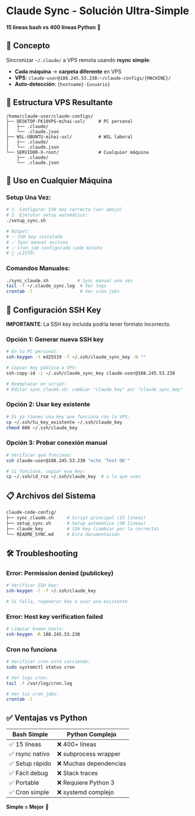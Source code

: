 # Claude Sync - Solución Ultra-Simple

**15 líneas bash vs 400 líneas Python** 🚀

## 🎯 Concepto

Sincronizar `~/.claude/` a VPS remota usando **rsync simple**:
- **Cada máquina** → **carpeta diferente** en VPS
- **VPS**: `claude-user@188.245.53.238:~/claude-configs/{MACHINE}/`
- **Auto-detección**: `{hostname}-{usuario}`

## 📁 Estructura VPS Resultante

```
/home/claude-user/claude-configs/
├── DESKTOP-FK10VPS-mihai-usl/     # PC personal
│   ├── .claude/
│   └── .claude.json
├── WSL-UBUNTU-mihai-usl/          # WSL laboral  
│   ├── .claude/
│   └── .claude.json
└── SERVIDOR-X-root/               # Cualquier máquina
    ├── .claude/
    └── .claude.json
```

## 🚀 Uso en Cualquier Máquina

### **Setup Una Vez:**
```bash
# 1. Configurar SSH key correcta (ver abajo)
# 2. Ejecutar setup automático:
./setup_sync.sh

# Output:
# ✅ SSH key instalada
# ✅ Sync manual exitoso  
# ✅ Cron job configurado cada minuto
# 🎉 ¡LISTO!
```

### **Comandos Manuales:**
```bash
./sync_claude.sh           # Sync manual una vez
tail -f ~/.claude_sync.log  # Ver logs
crontab -l                  # Ver cron jobs
```

## 🔑 Configuración SSH Key

**IMPORTANTE**: La SSH key incluida podría tener formato incorrecto.

### **Opción 1: Generar nueva SSH key**
```bash
# En tu PC personal:
ssh-keygen -t ed25519 -f ~/.ssh/claude_sync_key -N ""

# Copiar key pública a VPS:
ssh-copy-id -i ~/.ssh/claude_sync_key claude-user@188.245.53.238

# Reemplazar en script:
# Editar sync_claude.sh: cambiar "claude_key" por "claude_sync_key"
```

### **Opción 2: Usar key existente**
```bash
# Si ya tienes una key que funciona con la VPS:
cp ~/.ssh/tu_key_existente ~/.ssh/claude_key
chmod 600 ~/.ssh/claude_key
```

### **Opción 3: Probar conexión manual**
```bash
# Verificar que funciona:
ssh claude-user@188.245.53.238 "echo 'Test OK'"

# Si funciona, copiar esa key:
cp ~/.ssh/id_rsa ~/.ssh/claude_key  # o la que uses
```

## 📋 Archivos del Sistema

```bash
claude-code-config/
├── sync_claude.sh     # Script principal (15 líneas)
├── setup_sync.sh      # Setup automático (30 líneas) 
├── claude_key         # SSH key (cambiar por la correcta)
└── README_SYNC.md     # Esta documentación
```

## 🛠️ Troubleshooting

### **Error: Permission denied (publickey)**
```bash
# Verificar SSH key:
ssh-keygen -l -f ~/.ssh/claude_key

# Si falla, regenerar key o usar una existente
```

### **Error: Host key verification failed**  
```bash
# Limpiar known_hosts:
ssh-keygen -R 188.245.53.238
```

### **Cron no funciona**
```bash
# Verificar cron está corriendo:
sudo systemctl status cron

# Ver logs cron:
tail -f /var/log/cron.log

# Ver tus cron jobs:
crontab -l
```

## ✅ Ventajas vs Python

| Bash Simple | Python Complejo |
|-------------|-----------------|
| ✅ 15 líneas | ❌ 400+ líneas |
| ✅ rsync nativo | ❌ subprocess wrapper |
| ✅ Setup rápido | ❌ Muchas dependencias |
| ✅ Fácil debug | ❌ Stack traces |
| ✅ Portable | ❌ Requiere Python 3 |
| ✅ Cron simple | ❌ systemd complejo |

**Simple = Mejor** 🎯